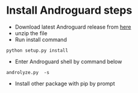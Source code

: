 # Install Androguard steps

* Download latest Androguard release from [here](https://github.com/androguard/androguard/archive/v2.0.zip)
* unzip the file
* Run install command

```
python setup.py install
```

* Enter Androguard shell by command below

```
androlyze.py  -s
```

* Install other package with pip by prompt



